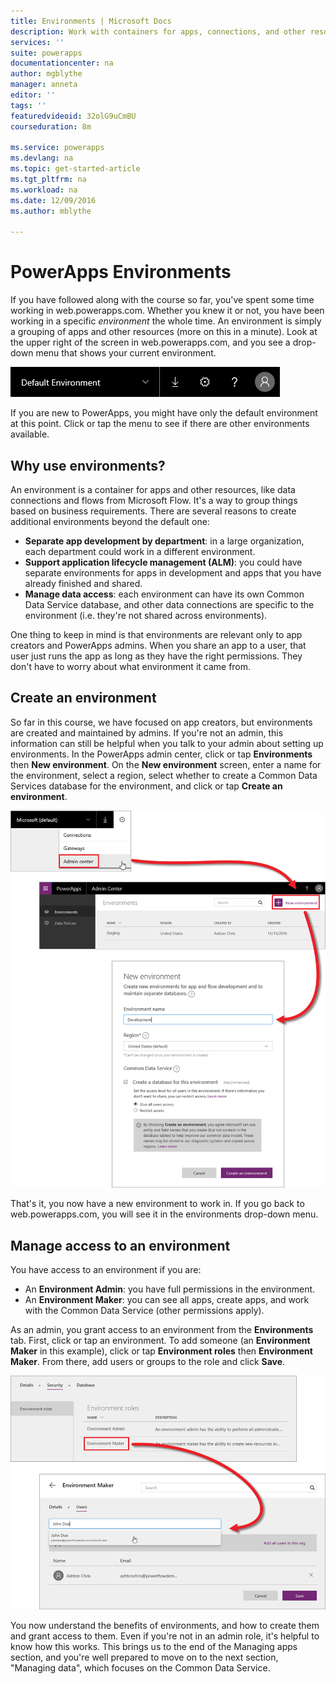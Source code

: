 ```yaml
---
title: Environments | Microsoft Docs
description: Work with containers for apps, connections, and other resources
services: ''
suite: powerapps
documentationcenter: na
author: mgblythe
manager: anneta
editor: ''
tags: ''
featuredvideoid: 32olG9uCmBU
courseduration: 8m

ms.service: powerapps
ms.devlang: na
ms.topic: get-started-article
ms.tgt_pltfrm: na
ms.workload: na
ms.date: 12/09/2016
ms.author: mblythe

---
```

# PowerApps Environments
If you have followed along with the course so far, you've spent some time working in web.powerapps.com. Whether you knew it or not, you have been working in a specific *environment* the whole time. An environment is simply a grouping of apps and other resources (more on this in a minute). Look at the upper right of the screen in web.powerapps.com, and you see a drop-down menu that shows your current environment.

![Environment picker](./media/learning-manage-environments/environment-picker.png)

If you are new to PowerApps, you might have only the default environment at this point. Click or tap the menu to see if there are other environments available.

## Why use environments?
An environment is a container for apps and other resources, like data connections and flows from Microsoft Flow. It's a way to group things based on business requirements. There are several reasons to create additional environments beyond the default one:

* **Separate app development by department**: in a large organization, each department could work in a different environment.
* **Support application lifecycle management (ALM)**: you could have separate environments for apps in development and apps that you have already finished and shared.
* **Manage data access**: each environment can have its own Common Data Service database, and other data connections are specific to the environment (i.e. they're not shared across environments).

One thing to keep in mind is that environments are relevant only to app creators and PowerApps admins. When you share an app to a user, that user just runs the app as long as they have the right permissions. They don't have to worry about what environment it came from.

## Create an environment
So far in this course, we have focused on app creators, but environments are created and maintained by admins. If you're not an admin, this information can still be helpful when you talk to your admin about setting up environments. In the PowerApps admin center, click or tap **Environments** then **New environment**. On the **New environment** screen, enter a name for the environment, select a region, select whether to create a Common Data Services database for the environment, and click or tap **Create an environment**.

![Create an environment](./media/learning-manage-environments/create-environment.png)

That's it, you now have a new environment to work in. If you go back to web.powerapps.com, you will see it in the environments drop-down menu.

## Manage access to an environment
You have access to an environment if you are:

* An **Environment Admin**: you have full permissions in the environment.
* An **Environment Maker**: you can see all apps, create apps, and work with the Common Data Service (other permissions apply).

As an admin, you grant access to an environment from the **Environments** tab. First, click or tap an environment. To add someone (an **Environment Maker** in this example), click or tap **Environment roles** then **Environment Maker**. From there, add users or groups to the role and click **Save**.

![Manage environment access](./media/learning-manage-environments/environment-access.png)

You now understand the benefits of environments, and how to create them and grant access to them. Even if you're not in an admin role, it's helpful to know how this works. This brings us to the end of the Managing apps section, and you're well prepared to move on to the next section, "Managing data", which focuses on the Common Data Service.

